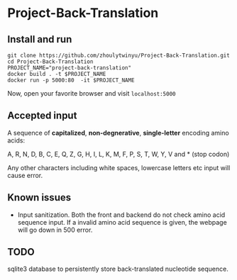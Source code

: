 # Project-Back-Translation

## Install and run
```
git clone https://github.com/zhoulytwinyu/Project-Back-Translation.git
cd Project-Back-Translation
PROJECT_NAME="project-back-translation"
docker build . -t $PROJECT_NAME
docker run -p 5000:80  -it $PROJECT_NAME
```

Now, open your favorite browser and visit `localhost:5000`

## Accepted input
A sequence of __capitalized__, __non-degnerative__, __single-letter__ encoding amino acids:

A, R, N, D, B, C, E, Q, Z, G, H, I, L, K, M, F, P, S, T, W, Y, V and * (stop codon)

Any other characters including white spaces, lowercase letters etc input will cause error.

## Known issues
* Input sanitization. Both the front and backend do not check amino acid sequence input. If a invalid amino acid sequence is given, the webpage will go down in 500 error.


## TODO
sqlite3 database to persistently store back-translated nucleotide sequence.
